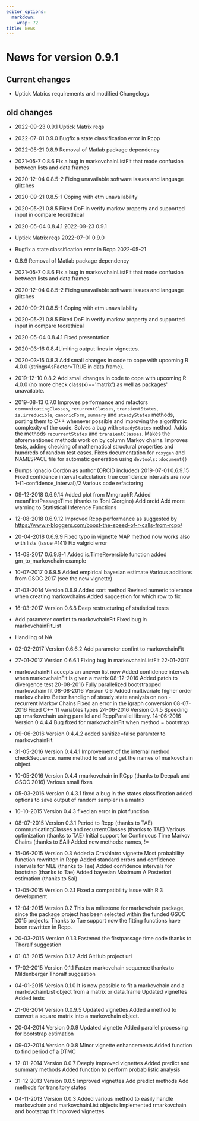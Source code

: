 ```yaml
---
editor_options: 
  markdown: 
    wrap: 72
title: News
---
```


# News for version 0.9.1

## Current changes

-   Uptick Matrics requirements and modified Changelogs

## old changes

-   2022-09-23 0.9.1 Uptick Matrix reqs

-   2022-07-01 0.9.0 Bugfix a state classification error in Rcpp

-   2022-05-21 0.8.9 Removal of Matlab package dependency

-   2021-05-7 0.8.6 Fix a bug in markovchainListFit that made confusion
    between lists and data.frames

-   2020-12-04 0.8.5-2 Fixing unavailable software issues and language
    glitches

-   2020-09-21 0.8.5-1 Coping with etm unavailability

-   2020-05-21 0.8.5 Fixed DoF in verify markov property and supported
    input in compare teorethical

-   2020-05-04 0.8.4.1 2022-09-23 0.9.1

-   Uptick Matrix reqs 2022-07-01 0.9.0

-   Bugfix a state classification error in Rcpp 2022-05-21

-   0.8.9 Removal of Matlab package dependency

-   2021-05-7 0.8.6 Fix a bug in markovchainListFit that made confusion
    between lists and data.frames

-   2020-12-04 0.8.5-2 Fixing unavailable software issues and language
    glitches

-   2020-09-21 0.8.5-1 Coping with etm unavailability

-   2020-05-21 0.8.5 Fixed DoF in verify markov property and supported
    input in compare teorethical

-   2020-05-04 0.8.4.1 Fixed presentation

-   2020-03-16 0.8.4Limiting output lines in vignettes.

-   2020-03-15 0.8.3 Add small changes in code to cope with upcoming R
    4.0.0 (stringsAsFactor=TRUE in data.frame).

-   2019-12-10 0.8.2 Add small changes in code to cope with upcoming R
    4.0.0 (no more check class(x)=='matrix') as well as packages'
    unavailable.

-   2019-08-13 0.7.0 Improves performance and refactors
    `communicatingClasses`, `recurrentClasses`, `transientStates`,
    `is.irreducible`, `canonicForm`, `summary` and `steadyStates`
    methods, porting them to C++ whenever possible and improving the
    algorithmic complexity of the code. Solves a bug with `steadyStates`
    method. Adds the methods `recurrentStates` and `transientClasses`.
    Makes the aforementioned methods work on by column Markov chains.
    Improves tests, adding checking of mathematical structural
    properties and hundreds of random test cases. Fixes documentation
    for `roxygen` and NAMESPACE file for automatic generation using
    `devtools::document()`

-   Bumps Ignacio Cordón as author (ORCID included) 2019-07-01 0.6.9.15
    Fixed confidence interval calculation: true confidence intervals are
    now 1-(1-confidence_interval)/2 Various code refactoring

-   09-12-2018 0.6.9.14 Added plot from MmgraphR Added
    meanFirstPassageTime (thanks to Toni Giorgino) Add orcid Add more
    warning to Statistical Inference Functions

-   12-08-2018 0.6.9.12 Improved Rcpp performance as suggested by
    <https://www.r-bloggers.com/boost-the-speed-of-r-calls-from-rcpp/>

-   20-04-2018 0.6.9.9 Fixed typo in vignette MAP method now works also
    with lists (issue #141) Fix valgrid error

-   14-08-2017 0.6.9.8-1 Added is.TimeReversible function added
    gm_to_markovchain example

-   10-07-2017 0.6.9.5 Added empirical bayesian estimate Various
    additions from GSOC 2017 (see the new vignette)

-   31-03-2014 Version 0.6.9 Added sort method Revised numeric tolerance
    when creating markovchains Added suggestion for which row to fix

-   16-03-2017 Version 0.6.8 Deep restructuring of statistical tests

-   Add parameter confint to markovchainFit Fixed bug in
    markovchainFitList

-   Handling of NA

-   02-02-2017 Version 0.6.6.2 Add parameter confint to markovchainFit

-   27-01-2017 Version 0.6.6.1 Fixing bug in markovchainListFit
    22-01-2017

-   markovchainFit accepts an uneven list now Added confidence intervals
    when markovchainFit is given a matrix 08-12-2016 Added patch to
    divergence test 20-08-2016 Fully parallelized bootstrapped
    markovchain fit 08-08-2016 Version 0.6 Added multivariate higher
    order markov chains Better handlign of steady state analysis on
    non - recurrent Markov Chains Fixed an error in the igraph
    conversion 08-07-2016 Fixed C++ 11 variables types 24-06-2016
    Version 0.4.5 Speeding up rmarkovchain using parallel and
    RcppParallel library. 14-06-2016 Version 0.4.4.4 Bug fixed for
    markovchainFit when method = bootstrap

-    09-06-2016 Version 0.4.4.2 added sanitize=false paramter to markovchainFit

-   31-05-2016 Version 0.4.4.1 Improvement of the internal method checkSequence. name method to set and get the names of markovchain object.

-   10-05-2016 Version 0.4.4 rmarkovchain in RCpp (thanks to Deepak and GSOC 2016) Various small fixes

-   05-03-2016 Version 0.4.3.1 fixed a bug in the states classification added options to save output of random sampler in a matrix

-   10-10-2015 Version 0.4.3 fixed an error in plot function

-   08-07-2015 Version 0.3.1 Period to Rcpp (thanks to TAE) communicatingClasses and recurrentClasses (thanks to TAE) Various optimization (thanks to TAE) Initial support for Continuous Time Markov Chains (thanks to SAI) Added new methods: names, !=

-   15-06-2015 Version 0.3 Added a CrashIntro vignette Most probability function rewritten in Rcpp Added standard errors and confidence intervals for MLE (thanks to Tae) Added confidence intervals for bootstap (thanks to Tae) Added bayesian Maximum A Posteriori estimation (thanks to Sai)

-   12-05-2015 Version 0.2.1 Fixed a compatibility issue with R 3 development 

-   12-04-2015 Version 0.2 This is a milestone for markovchain package, since the package project has been selected within the funded GSOC 2015 projects. Thanks to Tae support now the fitting functions have been rewritten in Rcpp.

-   20-03-2015 Version 0.1.3 Fastened the firstpassage time code thanks to Thoralf suggestion

-   01-03-2015 Version 0.1.2 Add GitHub project url 

-   17-02-2015 Version 0.1.1 Fasten markovchain sequence thanks to Mildenberger Thoralf suggestion

-   04-01-2015 Version 0.1.0 It is now possible to fit a markovchain and a markovchainList object from a matrix or data.frame Updated vignettes Added tests

-   21-06-2014 Version 0.0.9.5 Updated vignettes Added a method to convert a square matrix into a markovchain object. 

-   20-04-2014 Version 0.0.9 Updated vignette Added parallel processing for bootstrap estimation

-   09-02-2014 Version 0.0.8 Minor vignette enhancements Added function to find period of a DTMC

-   12-01-2014 Version 0.0.7 Deeply improved vignettes Added predict and summary methods Added function to perform probabilistic analysis

-   31-12-2013 Version 0.0.5 Improved vignettes Add predict methods Add methods for transitory states

-   04-11-2013 Version 0.0.3 Added various method to easily handle markovchain and markovchainList objects Implemented rmarkovchain and bootstrap fit Improved vignettes

